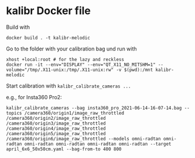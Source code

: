 # kalibr Docker file

Build with
```
docker build . -t kalibr-melodic
```

Go to the folder with your calibration bag und run with
```
xhost +local:root # for the lazy and reckless
docker run -it --env="DISPLAY" --env="QT_X11_NO_MITSHM=1" --volume="/tmp/.X11-unix:/tmp/.X11-unix:rw" -v $(pwd):/mnt kalibr-melodic
```

Start calibration with `kalibr_calibrate_cameras ...`

e.g., for Insta360 Pro2:

```
kalibr_calibrate_cameras --bag insta360_pro_2021-06-14-16-07-14.bag --topics /camera360/origin1/image_raw_throttled /camera360/origin2/image_raw_throttled /camera360/origin3/image_raw_throttled /camera360/origin4/image_raw_throttled /camera360/origin5/image_raw_throttled /camera360/origin6/image_raw_throttled --models omni-radtan omni-radtan omni-radtan omni-radtan omni-radtan omni-radtan --target april_6x6_50x50cm.yaml --bag-from-to 400 800

```

